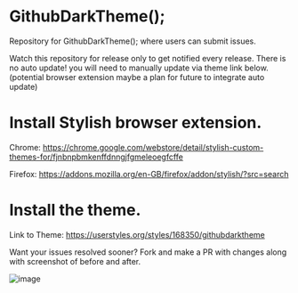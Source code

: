 # GithubDarkTheme();
Repository for GithubDarkTheme(); where users can submit issues.

Watch this repository for release only to get notified every release. There is no auto update! you will need to manually update via theme link below. (potential browser extension maybe a plan for future to integrate auto update)

# Install Stylish browser extension.
Chrome: https://chrome.google.com/webstore/detail/stylish-custom-themes-for/fjnbnpbmkenffdnngjfgmeleoegfcffe

Firefox: https://addons.mozilla.org/en-GB/firefox/addon/stylish/?src=search

# Install the theme.
Link to Theme: https://userstyles.org/styles/168350/githubdarktheme

Want your issues resolved sooner? Fork and make a PR with changes along with screenshot of before and after.

![image](https://i.gyazo.com/21ad1e0850b0259867cc1803a5b68bdc.png)
